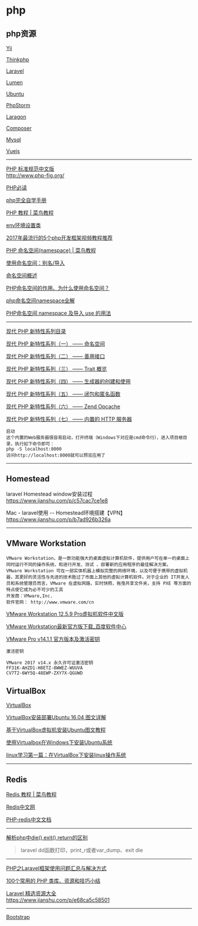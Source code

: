 # php

## php资源

[Yii](https://github.com/hncgc/php/blob/master/yii.md)  

[Thinkphp](https://github.com/hncgc/php/blob/master/thinkphp.md)  

[Laravel](https://github.com/hncgc/php/blob/master/Laravel.md)  

[Lumen](https://github.com/hncgc/php/blob/master/Lumen.md)  

[Ubuntu](https://github.com/hncgc/php/blob/master/Ubuntu.md)  

[PhpStorm](https://github.com/hncgc/php/blob/master/PhpStorm.md)  

[Laragon](https://github.com/hncgc/php/blob/master/Laragon.md)  

[Composer](https://github.com/hncgc/php/blob/master/Composer.md)  

[Mysql](https://github.com/hncgc/php/blob/master/Mysql.md)  

[Vuejs](https://github.com/hncgc/php/blob/master/Vuejs.md)  

-------------------

[PHP 标准规范中文版](https://psr.phphub.org/)  
http://www.php-fig.org/ 

[PHP必读](https://laravel-china.github.io/php-the-right-way/)  

[php完全自学手册](http://www.php.cn/course/25.html)  

[PHP 教程 | 菜鸟教程](http://www.runoob.com/php/php-tutorial.html)  

[env环境设置类](https://github.com/vlucas/phpdotenv)  

[2017年最流行的5个php开发框架视频教程推荐](http://www.php.cn/toutiao-361828.html)  


[PHP 命名空间(namespace) | 菜鸟教程](http://www.runoob.com/php/php-namespace.html)  

[使用命名空间：别名/导入](http://php.net/manual/zh/language.namespaces.importing.php)  

[命名空间概述](http://php.net/manual/zh/language.namespaces.rationale.php)  

[PHP命名空间的作用、为什么使用命名空间？](https://www.cnblogs.com/zxyu/p/6231585.html)  

[php命名空间namespace全解](https://blog.csdn.net/ss22_xiha/article/details/52694279)  

[PHP命名空间 namespace 及导入 use 的用法](https://blog.csdn.net/JathamJ/article/details/53102947)  

-------------

[现代 PHP 新特性系列目录](http://laravelacademy.org/modern-php/feature-modern-php)  

[现代 PHP 新特性系列（一） —— 命名空间](http://laravelacademy.org/post/4221.html)  

[现代 PHP 新特性系列（二） —— 善用接口](http://laravelacademy.org/post/4246.html)  

[现代 PHP 新特性系列（三） —— Trait 概览](http://laravelacademy.org/post/4281.html)  

[现代 PHP 新特性系列（四） —— 生成器的创建和使用](http://laravelacademy.org/post/4317.html)  

[现代 PHP 新特性系列（五） —— 闭包和匿名函数](http://laravelacademy.org/post/4341.html)  

[现代 PHP 新特性系列（六） —— Zend Opcache](http://laravelacademy.org/post/4396.html)  

[现代 PHP 新特性系列（七） —— 内置的 HTTP 服务器](http://laravelacademy.org/post/4422.html)  
```
启动
这个内置的Web服务器很容易启动，打开终端（Windows下对应是cmd命令行），进入项目根目录，执行如下命令即可：
php -S localhost:8000
访问http://localhost:8000就可以预览应用了
```

------------------------------

Homestead
---------

laravel Homestead window安装过程
https://www.jianshu.com/p/c57cac7ce1e8

Mac - laravel使用 -- Homestead环境搭建【VPN】
https://www.jianshu.com/p/b7ad926b326a

----------------------

VMware Workstation
---

```
VMware Workstation，是一款功能强大的桌面虚拟计算机软件，提供用户可在单一的桌面上同时运行不同的操作系统，和进行开发、测试 、部署新的应用程序的最佳解决方案。
VMware Workstation 可在一部实体机器上模拟完整的网络环境，以及可便于携带的虚拟机器，其更好的灵活性与先进的技术胜过了市面上其他的虚拟计算机软件。对于企业的 IT开发人员和系统管理员而言，VMware 在虚拟网路，实时快照，拖曳共享文件夹，支持 PXE 等方面的特点使它成为必不可少的工具
开发商：VMware,Inc.
软件官网： http://www.vmware.com/cn
```

[VMware Workstation 12.5.9 Pro虚拟机软件中文版](http://www.epinv.com/post/6304.html)  

[VMware Workstation最新官方版下载_百度软件中心](http://rj.baidu.com/soft/detail/13808.html?ald)  

[VMware Pro v14.1.1 官方版本及激活密钥](http://www.zdfans.com/5928.html)  
```
激活密钥

VMware 2017 v14.x 永久许可证激活密钥
FF31K-AHZD1-H8ETZ-8WWEZ-WUUVA
CV7T2-6WY5Q-48EWP-ZXY7X-QGUWD
```

VirtualBox
---

[VirtualBox](https://baike.baidu.com/item/VirtualBox/5842786?fr=aladdin)  

[VirtualBox安装部署Ubuntu 16.04 图文详解](https://www.linuxidc.com/Linux/2016-08/134580.htm)  

[基于VirtualBox虚拟机安装Ubuntu图文教程](https://blog.csdn.net/u012732259/article/details/70172704)  

[使用Virtualbox在Windows下安装Ubuntu系统](https://blog.csdn.net/CCSUXWZ/article/details/55805456)  

[linux学习第一篇：在VirtualBox下安装linux操作系统](https://blog.csdn.net/yuchao2015/article/details/52132270)  




--------

Redis
---

[Redis 教程 | 菜鸟教程](http://www.runoob.com/redis/redis-tutorial.html)  

[Redis中文网](http://www.redis.cn/)  

[PHP-redis中文文档](http://bbs.redis.cn/forum.php?mod=viewthread&tid=481)  

--------

[解析php中die(),exit(),return的区别](http://www.jb51.net/article/38785.htm)  
> laravel dd函数打印，print_r或者var_dump、exit die

--------

[PHP之Laravel框架使用问题汇总与解决方式](https://blog.csdn.net/freshlover/article/details/46794405)  

[100个常用的 PHP 类库、资源和技巧小结](https://blog.csdn.net/meiliangdeng1990/article/details/58682631)  


[Laravel 精选资源大全](https://www.jianshu.com/p/b63c61b0aa67)  
https://www.jianshu.com/p/e68ca5c58501  

-------

[Bootstrap](https://github.com/hncgc/php/blob/master/Bootstrap.md)  






